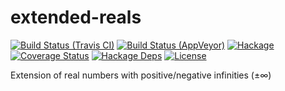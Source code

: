 extended-reals
==============

[![Build Status (Travis CI)](https://secure.travis-ci.org/msakai/extended-reals.png?branch=master)](http://travis-ci.org/msakai/extended-reals) 
[![Build Status (AppVeyor)](https://ci.appveyor.com/api/projects/status/r9v6hp2gldge2jih?svg=true)](https://ci.appveyor.com/project/msakai/extended-reals)
[![Hackage](https://img.shields.io/hackage/v/extended-reals.svg)](https://hackage.haskell.org/package/extended-reals)
[![Coverage Status](https://coveralls.io/repos/msakai/extended-reals/badge.svg?branch=master)](https://coveralls.io/r/msakai/extended-reals?branch=master)
[![Hackage Deps](https://img.shields.io/hackage-deps/v/extended-reals.svg)](https://packdeps.haskellers.com/feed?needle=extended-reals)
[![License](https://img.shields.io/badge/License-BSD%203--Clause-blue.svg)](https://opensource.org/licenses/BSD-3-Clause)

Extension of real numbers with positive/negative infinities (±∞)
